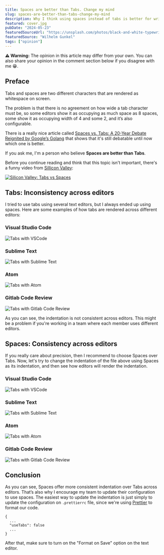 ```yaml
---
title: Spaces are better than Tabs. Change my mind
slug: spaces-are-better-than-tabs-change-my-mind
description: Why I think using spaces instead of tabs is better for writing code
featured: cover.jpg
pubDate: "2024-05-23"
featuredSourceUrl: "https://unsplash.com/photos/black-and-white-typewriter-on-brown-wooden-table-di8ognBauG0"
featuredSource: "Wilhelm Gunkel"
tags: ["opinion"]
---
```


**⚠️ Warning:** The opinion in this article may differ from your own. You can also share your opinion in the comment section below if you disagree with me 😁.

## Preface

Tabs and spaces are two different characters that are rendered as whitespace on screen.

The problem is that there is no agreement on how wide a tab character must be, so some editors show it as occupying as much space as 8 spaces, some show it as occupying width of 4 and some 2, and it’s also configurable.

There is a really nice article called [Spaces vs. Tabs: A 20-Year Debate Reignited by Google’s Golang](https://thenewstack.io/spaces-vs-tabs-a-20-year-debate-and-now-this-what-the-hell-is-wrong-with-go/) that shows that it's still debatable until now which one is better.

If you ask me, I'm a person who believe **Spaces are better than Tabs**.

Before you continue reading and think that this topic isn't important, there's a funny video from [Sillicon Valley](https://www.hbo.com/silicon-valley):

[![Silicon Valley: Tabs vs Spaces](images/youtube-tabs-vs-spaces.jpg)](https://www.youtube.com/watch?v=oRva7UxGQDw)

## Tabs: Inconsistency across editors

I tried to use tabs using several text editors, but I always ended up using spaces. Here are some examples of how tabs are rendered across different editors:

### Visual Studio Code

![Tabs with VSCode](images/tabs-with-vscode.png)

### Sublime Text

![Tabs with Sublime Text](images/tabs-with-sublime-text.png)

### Atom

![Tabs with Atom](images/tabs-with-atom.png)

### Gitlab Code Review

![Tabs with Gitlab Code Review](images/tabs-with-gitlab.png)

As you can see, the indentation is not consistent across editors. This might be a problem if you're working in a team where each member uses different editors.

## Spaces: Consistency across editors

If you really care about precision, then I recommend to choose Spaces over Tabs. Now, let's try to change the indentation of the file above using Spaces as its indentation, and then see how editors will render the indentation.

### Visual Studio Code

![Tabs with VSCode](images/spaces-with-vscode.png)

### Sublime Text

![Tabs with Sublime Text](images/spaces-with-sublime-text.png)

### Atom

![Tabs with Atom](images/spaces-with-atom.png)

### Gitlab Code Review

![Tabs with Gitlab Code Review](images/spaces-with-gitlab.png)

## Conclusion

As you can see, Spaces offer more consistent indentation over Tabs across editors. That’s also why I encourage my team to update their configuration to use spaces. The easiest way to update the indentation is just simply to update the configuration on `.prettierrc` file, since we're using [Prettier](https://prettier.io/) to format our code.

```
{
  ...
  "useTabs": false
  ...
}
```

After that, make sure to turn on the "Format on Save" option on the text editor.
